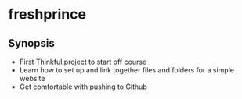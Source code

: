 # freshprince

## Synopsis

* First Thinkful project to start off course
* Learn how to set up and link together files and folders for a simple website
* Get comfortable with pushing to Github
